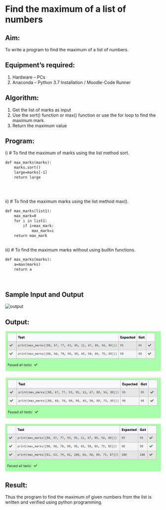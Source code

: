 # Find the maximum of a list of numbers
## Aim:
To write a program to find the maximum of a list of numbers.
## Equipment’s required:
1.	Hardware – PCs
2.	Anaconda – Python 3.7 Installation / Moodle-Code Runner
## Algorithm:
1.	Get the list of marks as input
2.	Use the sort() function or max() function or use the for loop to find the maximum mark.
3.	Return the maximum value
## Program:

i)	# To find the maximum of marks using the list method sort.
```
def max_marks(marks):
    marks.sort()
    large=marks[-1]
    return large




```

ii)	# To find the maximum marks using the list method max().
```P
def max_marks(list1):
    max_mark=0
    for i in list1:
        if i>max_mark:
            max_mark=i
    return max_mark


```

iii) # To find the maximum marks without using builtin functions.
```
def max_marks(marks):
    a=max(marks)
    return a



```
## Sample Input and Output
![output](./img/max_marks1.jpg) 

## Output:
![output](1.png)


![output](2.png)


![output](3.png)

## Result:
Thus the program to find the maximum of given numbers from the list is written and verified using python programming.